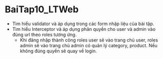 # BaiTap10_LTWeb
- Tìm hiểu validator và áp dụng trong các form nhập liệu của bài tập.
- Tìm hiểu Interceptor và áp dụng phân quyền cho user và admin vào đúng url theo roles tương ứng.
  + Khi đăng nhập thành công roles user sẽ vào trang chủ user, roles admin sẽ vào trang chủ admin có quản lý category, product. Nếu không đúng quyền sẽ quay về login.

